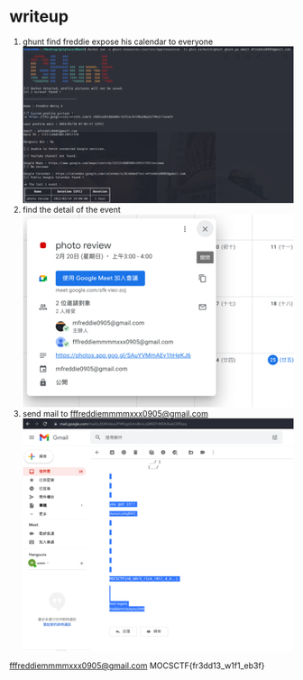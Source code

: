 # writeup  
1. ghunt find freddie expose his calendar to everyone   
![img](./1.PNG)  
3. find the detail of the event  
![img](./2.PNG)  
4. send mail to fffreddiemmmmxxx0905@gmail.com  
![img](./3.png)

fffreddiemmmmxxx0905@gmail.com
MOCSCTF{fr3dd13_w1f1_eb3f}  
